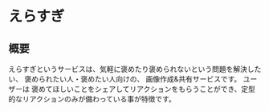 # えらすぎ
## 概要
えらすぎというサービスは、気軽に褒めたり褒められないという問題を解決したい、 褒められたい人・褒めたい人向けの、 画像作成&共有サービスです。
ユーザーは 褒めてほしいことをシェアしてリアクションをもらうことができ、定型的なリアクションのみが備わっている事が特徴です。